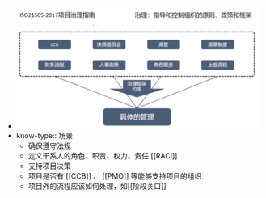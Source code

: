 - ![image.png](../assets/image_1749662082443_0.png)
- know-type:: 场景
	- 确保遵守法规
	- 定义干系人的角色、职责、权力、责任 [[RACI]]
	- 支持项目决策
	- 项目是否有 [[CCB]] 、 [[PMO]] 等能够支持项目的组织
	- 项目外的流程应该如何处理，如[[阶段关口]]